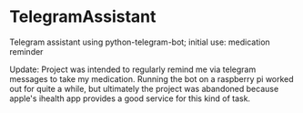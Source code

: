# TelegramAssistant
Telegram assistant using python-telegram-bot; initial use: medication reminder

Update:
Project was intended to regularly remind me via telegram messages to take my
medication. Running the bot on a raspberry pi worked out for quite a while,
but ultimately the project was abandoned because apple's ihealth app provides
a good service for this kind of task.
